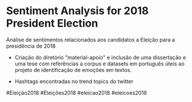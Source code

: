 # Sentiment Analysis for 2018 President Election

Análise de sentimentos relacionados aos candidatos a Eleição para a presidência de 2018

- Criação do diretório "material-apoio" e inclusão de uma dissertação e uma tese com referências a corpus e datasets em português úteis ao projeto de identificação de emoções em textos.

- Hashtags encontradas no trend topics do twitter

#Eleição2018
#Eleições2018
#eleicao2018
#eleicoes2018
